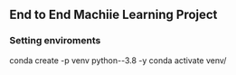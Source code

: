 ## End to End Machiie Learning Project
### Setting enviroments
conda create -p venv python--3.8 -y
conda activate venv/